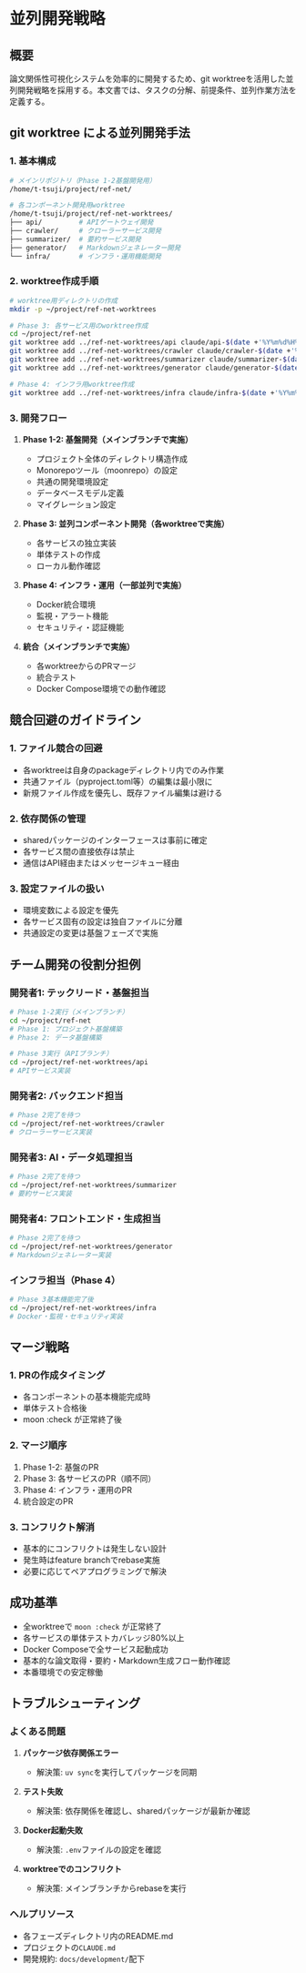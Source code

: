 # 並列開発戦略

## 概要

論文関係性可視化システムを効率的に開発するため、git worktreeを活用した並列開発戦略を採用する。本文書では、タスクの分解、前提条件、並列作業方法を定義する。

## git worktree による並列開発手法

### 1. 基本構成

```bash
# メインリポジトリ（Phase 1-2基盤開発用）
/home/t-tsuji/project/ref-net/

# 各コンポーネント開発用worktree
/home/t-tsuji/project/ref-net-worktrees/
├── api/         # APIゲートウェイ開発
├── crawler/     # クローラーサービス開発
├── summarizer/  # 要約サービス開発
├── generator/   # Markdownジェネレーター開発
└── infra/       # インフラ・運用機能開発
```

### 2. worktree作成手順

```bash
# worktree用ディレクトリの作成
mkdir -p ~/project/ref-net-worktrees

# Phase 3: 各サービス用のworktree作成
cd ~/project/ref-net
git worktree add ../ref-net-worktrees/api claude/api-$(date +'%Y%m%d%H%M%S')
git worktree add ../ref-net-worktrees/crawler claude/crawler-$(date +'%Y%m%d%H%M%S')
git worktree add ../ref-net-worktrees/summarizer claude/summarizer-$(date +'%Y%m%d%H%M%S')
git worktree add ../ref-net-worktrees/generator claude/generator-$(date +'%Y%m%d%H%M%S')

# Phase 4: インフラ用worktree作成
git worktree add ../ref-net-worktrees/infra claude/infra-$(date +'%Y%m%d%H%M%S')
```

### 3. 開発フロー

1. **Phase 1-2: 基盤開発（メインブランチで実施）**
   - プロジェクト全体のディレクトリ構造作成
   - Monorepoツール（moonrepo）の設定
   - 共通の開発環境設定
   - データベースモデル定義
   - マイグレーション設定

2. **Phase 3: 並列コンポーネント開発（各worktreeで実施）**
   - 各サービスの独立実装
   - 単体テストの作成
   - ローカル動作確認

3. **Phase 4: インフラ・運用（一部並列で実施）**
   - Docker統合環境
   - 監視・アラート機能
   - セキュリティ・認証機能

4. **統合（メインブランチで実施）**
   - 各worktreeからのPRマージ
   - 統合テスト
   - Docker Compose環境での動作確認

## 競合回避のガイドライン

### 1. ファイル競合の回避

- 各worktreeは自身のpackageディレクトリ内でのみ作業
- 共通ファイル（pyproject.toml等）の編集は最小限に
- 新規ファイル作成を優先し、既存ファイル編集は避ける

### 2. 依存関係の管理

- sharedパッケージのインターフェースは事前に確定
- 各サービス間の直接依存は禁止
- 通信はAPI経由またはメッセージキュー経由

### 3. 設定ファイルの扱い

- 環境変数による設定を優先
- 各サービス固有の設定は独自ファイルに分離
- 共通設定の変更は基盤フェーズで実施

## チーム開発の役割分担例

### 開発者1: テックリード・基盤担当
```bash
# Phase 1-2実行（メインブランチ）
cd ~/project/ref-net
# Phase 1: プロジェクト基盤構築
# Phase 2: データ基盤構築

# Phase 3実行（APIブランチ）
cd ~/project/ref-net-worktrees/api
# APIサービス実装
```

### 開発者2: バックエンド担当
```bash
# Phase 2完了を待つ
cd ~/project/ref-net-worktrees/crawler
# クローラーサービス実装
```

### 開発者3: AI・データ処理担当
```bash
# Phase 2完了を待つ
cd ~/project/ref-net-worktrees/summarizer
# 要約サービス実装
```

### 開発者4: フロントエンド・生成担当
```bash
# Phase 2完了を待つ
cd ~/project/ref-net-worktrees/generator
# Markdownジェネレーター実装
```

### インフラ担当（Phase 4）
```bash
# Phase 3基本機能完了後
cd ~/project/ref-net-worktrees/infra
# Docker・監視・セキュリティ実装
```

## マージ戦略

### 1. PRの作成タイミング

- 各コンポーネントの基本機能完成時
- 単体テスト合格後
- moon :check が正常終了後

### 2. マージ順序

1. Phase 1-2: 基盤のPR
2. Phase 3: 各サービスのPR（順不同）
3. Phase 4: インフラ・運用のPR
4. 統合設定のPR

### 3. コンフリクト解消

- 基本的にコンフリクトは発生しない設計
- 発生時はfeature branchでrebase実施
- 必要に応じてペアプログラミングで解決

## 成功基準

- 全worktreeで `moon :check` が正常終了
- 各サービスの単体テストカバレッジ80%以上
- Docker Composeで全サービス起動成功
- 基本的な論文取得・要約・Markdown生成フロー動作確認
- 本番環境での安定稼働

## トラブルシューティング

### よくある問題

1. **パッケージ依存関係エラー**
   - 解決策: `uv sync`を実行してパッケージを同期

2. **テスト失敗**
   - 解決策: 依存関係を確認し、sharedパッケージが最新か確認

3. **Docker起動失敗**
   - 解決策: `.env`ファイルの設定を確認

4. **worktreeでのコンフリクト**
   - 解決策: メインブランチからrebaseを実行

### ヘルプリソース

- 各フェーズディレクトリ内のREADME.md
- プロジェクトの`CLAUDE.md`
- 開発規約: `docs/development/`配下
